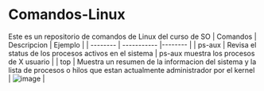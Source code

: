 # Comandos-Linux
Este es un repositorio de comandos de Linux del curso de SO
| Comandos | Descripcion | Ejemplo |
| -------- | ----------- |-------- |
| ps-aux   | Revisa el status de los procesos activos en el sistema | ps-aux muestra los procesos de X usuario |
| top      | Muestra un resumen de la informacion del sistema y la lista de procesos o hilos que estan actualmente administrador por el kernel | ![image](https://user-images.githubusercontent.com/98858890/154727171-81997a45-be4d-4d7b-bc64-de56425727a2.png) | 

